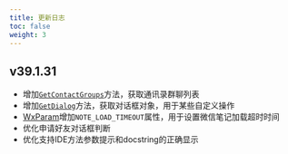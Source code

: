 ```yaml
---
title: 更新日志
toc: false
weight: 3
---
```


## v39.1.31

- 增加[`GetContactGroups`](/docs/class/wechat/#获取通讯录群聊列表-getcontactgroups)方法，获取通讯录群聊列表
- 增加[`GetDialog`](/docs/class/chat/#获取对话框-getdialog)方法，获取对话框对象，用于某些自定义操作
- [WxParam](/docs/class/other/#wxparam)增加`NOTE_LOAD_TIMEOUT`属性，用于设置微信笔记加载超时时间
- 优化申请好友对话框判断
- 优化支持IDE方法参数提示和docstring的正确显示